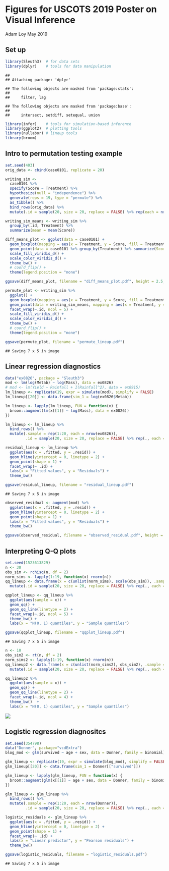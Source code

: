 Figures for USCOTS 2019 Poster on Visual Inference
================
Adam Loy
May 2019

Set up
------

``` r
library(Sleuth3)  # for data sets
library(dplyr)    # tools for data manipulation
```

    ## 
    ## Attaching package: 'dplyr'

    ## The following objects are masked from 'package:stats':
    ## 
    ##     filter, lag

    ## The following objects are masked from 'package:base':
    ## 
    ##     intersect, setdiff, setequal, union

``` r
library(infer)    # tools for simulation-based inference
library(ggplot2)  # plotting tools
library(nullabor) # lineup tools
library(broom)
```

Intro to permutation testing example
------------------------------------

``` r
set.seed(403)
orig_data <- cbind(case0101, replicate = 20)

writing_sim <- 
  case0101 %>%
  specify(Score ~ Treatment) %>% 
  hypothesize(null = "independence") %>%
  generate(reps = 19, type = "permute") %>%
  as_tibble() %>%
  bind_rows(orig_data) %>%
  mutate(.id = sample(20, size = 20, replace = FALSE) %>% rep(each = nrow(case0101)))

writing_sim_means <- writing_sim %>%
  group_by(.id, Treatment) %>%
  summarize(mean = mean(Score))

diff_means_plot <- ggplot(data = case0101) +
  geom_boxplot(mapping = aes(x = Treatment, y = Score, fill = Treatment), alpha = 0.5) +
  geom_point(data = case0101 %>% group_by(Treatment) %>% summarize(Score = mean(Score)), aes(x = Treatment, y = Score)) +
  scale_fill_viridis_d() +
  scale_color_viridis_d() +
  theme_bw() +
  # coord_flip() +
  theme(legend.position = "none")

ggsave(diff_means_plot, filename = "diff_means_plot.pdf", height = 2.5, width = 2.5)

permute_plot <- writing_sim %>%
  ggplot() +
  geom_boxplot(mapping = aes(x = Treatment, y = Score, fill = Treatment), alpha = 0.5) +
  geom_point(data = writing_sim_means, mapping = aes(x = Treatment, y = mean, group = Treatment)) +
  facet_wrap(~.id, ncol = 5) +
  scale_fill_viridis_d() +
  scale_color_viridis_d() +
  theme_bw() +
  # coord_flip() +
  theme(legend.position = "none")

ggsave(permute_plot, filename = "permute_lineup.pdf")
```

    ## Saving 7 x 5 in image

Linear regression diagnostics
-----------------------------

``` r
data("ex0826", package = "Sleuth3")
mod <- lm(log(Metab) ~ log(Mass), data = ex0826)
# mod <- lm(Yield ~ Rainfall + I(Rainfall^2), data = ex0915)
lm_lineup <- replicate(19, expr = simulate(mod), simplify = FALSE)
lm_lineup[[20]] <- data.frame(sim_1 = log(ex0826$Metab))

lm_lineup <- lapply(lm_lineup, FUN = function(x) {
  broom::augment(lm(x[[1]] ~ log(Mass), data = ex0826))
}) 

lm_lineup <- lm_lineup %>% 
  bind_rows() %>%
  mutate(.sample = rep(1:20, each = nrow(ex0826)),
         .id = sample(20, size = 20, replace = FALSE) %>% rep(., each = nrow(ex0826))) 

residual_lineup <- lm_lineup %>%
  ggplot(aes(x = .fitted, y = .resid)) +
  geom_hline(yintercept = 0, linetype = 2) +
  geom_point(shape = 1) +
  facet_wrap(~ .id) +
  labs(x = "Fitted values", y = "Residuals") +
  theme_bw()

ggsave(residual_lineup, filename = "residual_lineup.pdf")
```

    ## Saving 7 x 5 in image

``` r
observed_residual <- augment(mod) %>%
  ggplot(aes(x = .fitted, y = .resid)) +
  geom_hline(yintercept = 0, linetype = 2) +
  geom_point(shape = 1) +
  labs(x = "Fitted values", y = "Residuals") +
  theme_bw()

ggsave(observed_residual, filename = "observed_residual.pdf", height = 2, width = 2)
```

Interpreting Q-Q plots
----------------------

``` r
set.seed(1523613829)
n <- 30
obs_sim <- rchisq(n, df = 2) 
norm_sims <- lapply(1:19, function(x) rnorm(n))
qq_lineup <- data.frame(x = c(unlist(norm_sims), scale(obs_sim)), .sample = rep(1:20, each = n)) %>%
  mutate(.id = sample(20, size = 20, replace = FALSE) %>% rep(., each = n))

qqplot_lineup <- qq_lineup %>%
  ggplot(aes(sample = x)) +
  geom_qq() + 
  geom_qq_line(linetype = 2) +
  facet_wrap(~.id, ncol = 5) +
  theme_bw() + 
  labs(x = "N(0, 1) quantiles", y = "Sample quantiles")

ggsave(qqplot_lineup, filename = "qqplot_lineup.pdf")
```

    ## Saving 7 x 5 in image

``` r
n <- 10
obs_sim2 <- rt(n, df = 2) 
norm_sims2 <- lapply(1:19, function(x) rnorm(n))
qq_lineup2 <- data.frame(x = c(unlist(norm_sims2), obs_sim2), .sample = rep(1:20, each = n)) %>%
  mutate(.id = sample(20, size = 20, replace = FALSE) %>% rep(., each = n))

qq_lineup2 %>%
  ggplot(aes(sample = x)) +
  geom_qq() + 
  geom_qq_line(linetype = 2) +
  facet_wrap(~.id, ncol = 4) +
  theme_bw()  + 
  labs(x = "N(0, 1) quantiles", y = "Sample quantiles")
```

![](lineup_generation_files/figure-markdown_github/unnamed-chunk-5-1.png)

Logistic regression diagnositcs
-------------------------------

``` r
set.seed(354798)
data("Donner", package="vcdExtra")
blog_mod <- glm(survived ~ age + sex, data = Donner, family = binomial)

glm_lineup <- replicate(19, expr = simulate(blog_mod), simplify = FALSE)
glm_lineup[[20]] <- data.frame(sim_1 = Donner[["survived"]])

glm_lineup <- lapply(glm_lineup, FUN = function(x) {
  broom::augment(glm(x[[1]] ~ age + sex, data = Donner, family = binomial), type.residuals = "pearson")
}) 

glm_lineup <- glm_lineup %>% 
  bind_rows() %>%
  mutate(.sample = rep(1:20, each = nrow(Donner)),
         .id = sample(20, size = 20, replace = FALSE) %>% rep(., each = nrow(Donner))) 

logistic_residuals <- glm_lineup %>%
  ggplot(aes(x = .fitted, y = .resid)) +
  geom_hline(yintercept = 0, linetype = 2) +
  geom_point(shape = 1) +
  facet_wrap(~ .id) +
  labs(x = "Linear predictor", y = "Pearson residuals") +
  theme_bw()

ggsave(logistic_residuals, filename = "logistic_residuals.pdf")
```

    ## Saving 7 x 5 in image
